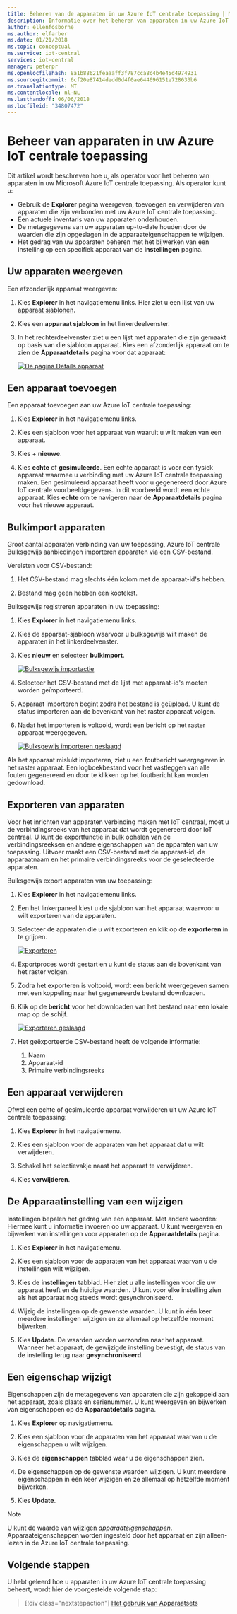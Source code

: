 ```yaml
---
title: Beheren van de apparaten in uw Azure IoT centrale toepassing | Microsoft Docs
description: Informatie over het beheren van apparaten in uw Azure IoT centrale toepassing als operator.
author: ellenfosborne
ms.author: elfarber
ms.date: 01/21/2018
ms.topic: conceptual
ms.service: iot-central
services: iot-central
manager: peterpr
ms.openlocfilehash: 8a1b88621feaaaff3f787cca8c4b4e45d4974931
ms.sourcegitcommit: 6cf20e87414dedd0d4f0ae644696151e728633b6
ms.translationtype: MT
ms.contentlocale: nl-NL
ms.lasthandoff: 06/06/2018
ms.locfileid: "34807472"
---
```

# <a name="manage-devices-in-your-azure-iot-central-application"></a>Beheer van apparaten in uw Azure IoT centrale toepassing

Dit artikel wordt beschreven hoe u, als operator voor het beheren van apparaten in uw Microsoft Azure IoT centrale toepassing. Als operator kunt u:

- Gebruik de **Explorer** pagina weergeven, toevoegen en verwijderen van apparaten die zijn verbonden met uw Azure IoT centrale toepassing.
- Een actuele inventaris van uw apparaten onderhouden.
- De metagegevens van uw apparaten up-to-date houden door de waarden die zijn opgeslagen in de apparaateigenschappen te wijzigen.
- Het gedrag van uw apparaten beheren met het bijwerken van een instelling op een specifiek apparaat van de **instellingen** pagina.

## <a name="view-your-devices"></a>Uw apparaten weergeven

Een afzonderlijk apparaat weergeven:

1. Kies **Explorer** in het navigatiemenu links. Hier ziet u een lijst van uw [apparaat sjablonen](howto-set-up-template.md).

1. Kies een **apparaat sjabloon** in het linkerdeelvenster.

1. In het rechterdeelvenster ziet u een lijst met apparaten die zijn gemaakt op basis van die sjabloon apparaat. Kies een afzonderlijk apparaat om te zien de **Apparaatdetails** pagina voor dat apparaat:

    [![De pagina Details apparaat](./media/howto-manage-devices/image1.png)](./media/howto-manage-devices/image1.png#lightbox)

## <a name="add-a-device"></a>Een apparaat toevoegen

Een apparaat toevoegen aan uw Azure IoT centrale toepassing:

1. Kies **Explorer** in het navigatiemenu links.

1. Kies een sjabloon voor het apparaat van waaruit u wilt maken van een apparaat.

1. Kies + **nieuwe**.

1. Kies **echte** of **gesimuleerde**. Een echte apparaat is voor een fysiek apparaat waarmee u verbinding met uw Azure IoT centrale toepassing maken. Een gesimuleerd apparaat heeft voor u gegenereerd door Azure IoT centrale voorbeeldgegevens. In dit voorbeeld wordt een echte apparaat. Kies **echte** om te navigeren naar de **Apparaatdetails** pagina voor het nieuwe apparaat.


## <a name="bulk-import-devices"></a>Bulkimport apparaten

Groot aantal apparaten verbinding van uw toepassing, Azure IoT centrale Bulksgewijs aanbiedingen importeren apparaten via een CSV-bestand. 

Vereisten voor CSV-bestand:
1. Het CSV-bestand mag slechts één kolom met de apparaat-id's hebben.

1. Bestand mag geen hebben een koptekst.


Bulksgewijs registreren apparaten in uw toepassing:

1. Kies **Explorer** in het navigatiemenu links.

1. Kies de apparaat-sjabloon waarvoor u bulksgewijs wilt maken de apparaten in het linkerdeelvenster.

1. Kies **nieuw** en selecteer **bulkimport**.

    [![Bulksgewijs importactie](./media/howto-manage-devices/BulkImport1.png)](./media/howto-manage-devices/BulkImport1.png#lightbox)

1. Selecteer het CSV-bestand met de lijst met apparaat-id's moeten worden geïmporteerd.

1. Apparaat importeren begint zodra het bestand is geüpload. U kunt de status importeren aan de bovenkant van het raster apparaat volgen.

1. Nadat het importeren is voltooid, wordt een bericht op het raster apparaat weergegeven.

    [![Bulksgewijs importeren geslaagd](./media/howto-manage-devices/BulkImport3.png)](./media/howto-manage-devices/BulkImport3.png#lightbox)

Als het apparaat mislukt importeren, ziet u een foutbericht weergegeven in het raster apparaat. Een logboekbestand voor het vastleggen van alle fouten gegenereerd en door te klikken op het foutbericht kan worden gedownload.

## <a name="export-devices"></a>Exporteren van apparaten

Voor het inrichten van apparaten verbinding maken met IoT centraal, moet u de verbindingsreeks van het apparaat dat wordt gegenereerd door IoT centraal. U kunt de exportfunctie in bulk ophalen van de verbindingsreeksen en andere eigenschappen van de apparaten van uw toepassing. Uitvoer maakt een CSV-bestand met de apparaat-id, de apparaatnaam en het primaire verbindingsreeks voor de geselecteerde apparaten.

Bulksgewijs export apparaten van uw toepassing:
1. Kies **Explorer** in het navigatiemenu links.

1. Een het linkerpaneel kiest u de sjabloon van het apparaat waarvoor u wilt exporteren van de apparaten.

1. Selecteer de apparaten die u wilt exporteren en klik op de **exporteren** in te grijpen.

    [![Exporteren](./media/howto-manage-devices/Export1.png)](./media/howto-manage-devices/Export1.png#lightbox)

1. Exportproces wordt gestart en u kunt de status aan de bovenkant van het raster volgen. 

1. Zodra het exporteren is voltooid, wordt een bericht weergegeven samen met een koppeling naar het gegenereerde bestand downloaden.

1. Klik op de **bericht** voor het downloaden van het bestand naar een lokale map op de schijf.

    [![Exporteren geslaagd](./media/howto-manage-devices/Export2.png)](./media/howto-manage-devices/Export2.png#lightbox)

1. Het geëxporteerde CSV-bestand heeft de volgende informatie:
    1. Naam
    1. Apparaat-id
    1. Primaire verbindingsreeks


## <a name="delete-a-device"></a>Een apparaat verwijderen

Ofwel een echte of gesimuleerde apparaat verwijderen uit uw Azure IoT centrale toepassing:

1. Kies **Explorer** in het navigatiemenu.

1. Kies een sjabloon voor de apparaten van het apparaat dat u wilt verwijderen.

1. Schakel het selectievakje naast het apparaat te verwijderen.

1. Kies **verwijderen**.

## <a name="change-a-device-setting"></a>De Apparaatinstelling van een wijzigen

Instellingen bepalen het gedrag van een apparaat. Met andere woorden: Hiermee kunt u informatie invoeren op uw apparaat. U kunt weergeven en bijwerken van instellingen voor apparaten op de **Apparaatdetails** pagina.

1. Kies **Explorer** in het navigatiemenu.

1. Kies een sjabloon voor de apparaten van het apparaat waarvan u de instellingen wilt wijzigen.

1. Kies de **instellingen** tabblad. Hier ziet u alle instellingen voor die uw apparaat heeft en de huidige waarden. U kunt voor elke instelling zien als het apparaat nog steeds wordt gesynchroniseerd.

1. Wijzig de instellingen op de gewenste waarden. U kunt in één keer meerdere instellingen wijzigen en ze allemaal op hetzelfde moment bijwerken.

1. Kies **Update**. De waarden worden verzonden naar het apparaat. Wanneer het apparaat, de gewijzigde instelling bevestigt, de status van de instelling terug naar **gesynchroniseerd**.

## <a name="change-a-property"></a>Een eigenschap wijzigt

Eigenschappen zijn de metagegevens van apparaten die zijn gekoppeld aan het apparaat, zoals plaats en serienummer. U kunt weergeven en bijwerken van eigenschappen op de **Apparaatdetails** pagina.

1. Kies **Explorer** op navigatiemenu.

1. Kies een sjabloon voor de apparaten van het apparaat waarvan u de eigenschappen u wilt wijzigen.

1. Kies de **eigenschappen** tabblad waar u de eigenschappen zien.

1. De eigenschappen op de gewenste waarden wijzigen. U kunt meerdere eigenschappen in één keer wijzigen en ze allemaal op hetzelfde moment bijwerken.

1. Kies **Update**.

> [!NOTE]
> U kunt de waarde van wijzigen _apparaateigenschappen_. Apparaateigenschappen worden ingesteld door het apparaat en zijn alleen-lezen in de Azure IoT centrale toepassing.

## <a name="next-steps"></a>Volgende stappen

U hebt geleerd hoe u apparaten in uw Azure IoT centrale toepassing beheert, wordt hier de voorgestelde volgende stap:

> [!div class="nextstepaction"]
> [Het gebruik van Apparaatsets](howto-use-device-sets.md)

<!-- Next how-tos in the sequence -->
